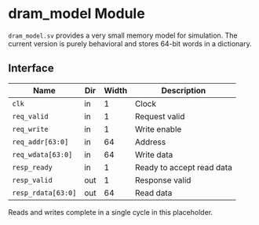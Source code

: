 # dram_model Module

`dram_model.sv` provides a very small memory model for simulation. The current version is purely behavioral and stores 64-bit words in a dictionary.

## Interface

| Name | Dir | Width | Description |
|------|-----|-------|-------------|
| `clk` | in | 1 | Clock |
| `req_valid` | in | 1 | Request valid |
| `req_write` | in | 1 | Write enable |
| `req_addr[63:0]` | in | 64 | Address |
| `req_wdata[63:0]` | in | 64 | Write data |
| `resp_ready` | in | 1 | Ready to accept read data |
| `resp_valid` | out | 1 | Response valid |
| `resp_rdata[63:0]` | out | 64 | Read data |

Reads and writes complete in a single cycle in this placeholder.
